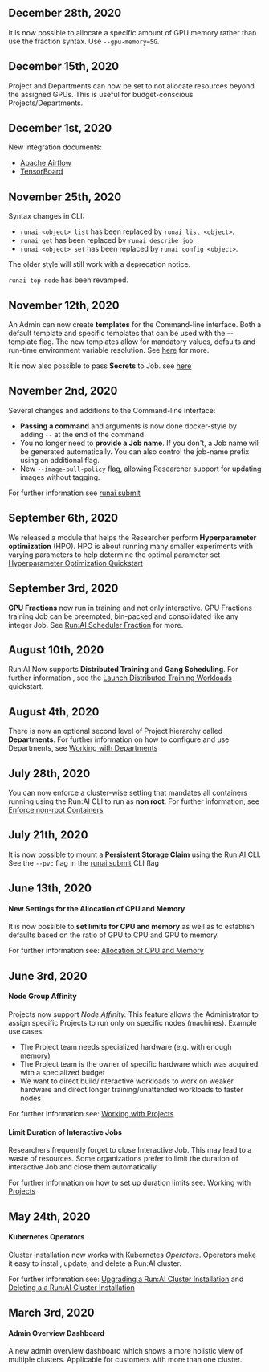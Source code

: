 ## December 28th, 2020
It is now possible to allocate a specific amount of GPU memory rather than use the fraction syntax. Use `--gpu-memory=5G`.

## December 15th, 2020
Project and Departments can now be set to not allocate resources beyond the assigned GPUs. This is useful for budget-conscious Projects/Departments. 

## December 1st, 2020
New integration documents:

* [Apache Airflow](../developer/integrations/airflow-integration.md)
* [TensorBoard](../Researcher/tools/dev-tensorboard.md)


## November 25th, 2020

Syntax changes in CLI:

* `runai <object> list`  has been replaced by `runai list <object>`.
* `runai get` has been replaced by `runai describe job`.
* `runai <object> set` has been replaced by `runai config <object>`.

The older style will still work with a deprecation notice.

`runai top node` has been revamped.



## November 12th, 2020
An Admin can now create __templates__ for the Command-line interface. Both a default template and specific templates that can be used with the --template flag. The new templates allow for mandatory values, defaults and run-time environment variable resolution.
See [here](../Administrator/Researcher-Setup/template-config.md) for more.

It is now also possible to pass __Secrets__ to Job. see [here](../Administrator/Researcher-Setup/use-secrets.md)

## November 2nd, 2020

Several changes and additions to the Command-line interface:

* __Passing a command__ and arguments is now done docker-style by adding `--` at the end of the command
* You no longer need to __provide a Job name__. If you don't, a Job name will be generated automatically. You can also control the job-name prefix using an additional flag. 
* New `--image-pull-policy` flag, allowing Researcher support for updating images without tagging.

For further information see [runai submit](../Researcher/cli-reference/runai-submit/)

## September 6th, 2020

We released a module that helps the Researcher perform __Hyperparameter optimization__ (HPO). HPO is about running many smaller experiments with varying parameters to help determine the optimal parameter set [Hyperparameter Optimization Quickstart](../Researcher/Walkthroughs/walkthrough-hpo.md)

## September 3rd, 2020

__GPU Fractions__ now run in training and not only interactive. GPU Fractions training Job can be preempted, bin-packed and consolidated like any integer Job. See [Run:AI Scheduler Fraction](../../Researcher/Scheduling/The-Run-AI-Scheduler/#gpu-fractions) for more.


## August 10th, 2020

Run:AI Now supports __Distributed Training__ and __Gang Scheduling__. For further information , see the [Launch Distributed Training Workloads](../Researcher/Walkthroughs/walkthrough-distributed-training.md) quickstart.

## August 4th, 2020

There is now an optional second level of Project hierarchy called __Departments__. For further information on how to configure and use Departments, see [Working with Departments](../Administrator/admin-ui-setup/department-setup.md) 

## July 28th, 2020

You can now enforce a cluster-wise setting that mandates all containers running using the Run:AI CLI to run as __non root__. For further information, see [Enforce non-root Containers](../Administrator/Cluster-Setup/non-root-containers.md)

## July 21th, 2020

It is now possible to mount a __Persistent Storage Claim__ using the Run:AI CLI. See the ``--pvc`` flag in the [runai submit](../Researcher/cli-reference/runai-submit.md) CLI flag


## June 13th, 2020

#### New Settings for the Allocation of CPU and Memory

It is now possible to __set limits for CPU and memory__ as well as to establish defaults based on the ratio of GPU to CPU and GPU to memory. 

For further information see: [Allocation of CPU and Memory](../Researcher/Scheduling/Allocation-of-CPU-and-Memory.md)

## June 3rd, 2020

#### Node Group Affinity

Projects now support _Node Affinity._ This feature allows the Administrator to assign specific Projects to run only on specific nodes (machines). Example use cases:

*   The Project team needs specialized hardware (e.g. with enough memory)
*   The Project team is the owner of specific hardware which was acquired with a specialized budget
*   We want to direct build/interactive workloads to work on weaker hardware and direct longer training/unattended workloads to faster nodes

For further information see: [Working with Projects](../Administrator/admin-ui-setup/project-setup.md)

#### Limit Duration of Interactive Jobs

Researchers frequently forget to close Interactive Job. This may lead to a waste of resources. Some organizations prefer to limit the duration of interactive Job and close them automatically. 

For further information on how to set up duration limits see: [Working with Projects](../Administrator/admin-ui-setup/project-setup.md)

## May 24th, 2020

#### Kubernetes Operators

Cluster installation now works with Kubernetes _Operators_. Operators make it easy to install, update, and delete a Run:AI cluster. 

For further information see: [Upgrading a Run:AI Cluster Installation](../Administrator/Cluster-Setup/cluster-upgrade.md) and [Deleting a a Run:AI Cluster Installation](../Administrator/Cluster-Setup/cluster-delete.md)

## March 3rd, 2020

#### Admin Overview Dashboard

A new admin overview dashboard which shows a more holistic view of multiple clusters. Applicable for customers with more than one cluster.